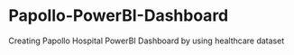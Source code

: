 # Papollo-PowerBI-Dashboard
Creating Papollo Hospital PowerBI Dashboard by using healthcare dataset
